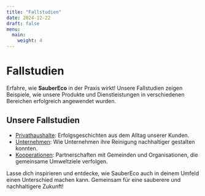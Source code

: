 ```yaml
---
title: "Fallstudien"
date: 2024-12-22
draft: false
menu:
  main:
    weight: 4
---
```


# Fallstudien

Erfahre, wie **SauberEco** in der Praxis wirkt! Unsere Fallstudien zeigen Beispiele, wie unsere Produkte und Dienstleistungen in verschiedenen Bereichen erfolgreich angewendet wurden.

## Unsere Fallstudien

- [Privathaushalte](/fallstudien/privathaushalte/): Erfolgsgeschichten aus dem Alltag unserer Kunden.
- [Unternehmen](/fallstudien/unternehmen/): Wie Unternehmen ihre Reinigung nachhaltiger gestalten konnten.
- [Kooperationen](/fallstudien/kooperationen/): Partnerschaften mit Gemeinden und Organisationen, die gemeinsame Umweltziele verfolgen.

Lasse dich inspirieren und entdecke, wie SauberEco auch in deinem Umfeld einen Unterschied machen kann. Gemeinsam für eine sauberere und nachhaltigere Zukunft!
